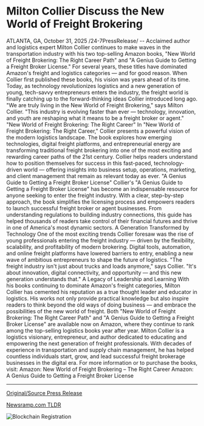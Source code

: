 # Milton Collier Discuss the New World of Freight Brokering

ATLANTA, GA, October 31, 2025 /24-7PressRelease/ -- Acclaimed author and logistics expert Milton Collier continues to make waves in the transportation industry with his two top-selling Amazon books, "New World of Freight Brokering: The Right Career Path" and "A Genius Guide to Getting a Freight Broker License." For several years, these titles have dominated Amazon's freight and logistics categories — and for good reason.  When Collier first published these books, his vision was years ahead of its time. Today, as technology revolutionizes logistics and a new generation of young, tech-savvy entrepreneurs enters the industry, the freight world is finally catching up to the forward-thinking ideas Collier introduced long ago.  "We are truly living in the New World of Freight Brokering," says Milton Collier. "This industry is evolving faster than ever — technology, innovation, and youth are reshaping what it means to be a freight broker or agent."  "New World of Freight Brokering: The Right Career" In "New World of Freight Brokering: The Right Career," Collier presents a powerful vision of the modern logistics landscape. The book explores how emerging technologies, digital freight platforms, and entrepreneurial energy are transforming traditional freight brokering into one of the most exciting and rewarding career paths of the 21st century.  Collier helps readers understand how to position themselves for success in this fast-paced, technology-driven world — offering insights into business setup, operations, marketing, and client management that remain as relevant today as ever.  "A Genius Guide to Getting a Freight Broker License" Collier's "A Genius Guide to Getting a Freight Broker License" has become an indispensable resource for anyone seeking to enter the freight industry. With a clear, step-by-step approach, the book simplifies the licensing process and empowers readers to launch successful freight broker or agent businesses.  From understanding regulations to building industry connections, this guide has helped thousands of readers take control of their financial futures and thrive in one of America's most dynamic sectors.  A Generation Transformed by Technology One of the most exciting trends Collier foresaw was the rise of young professionals entering the freight industry — driven by the flexibility, scalability, and profitability of modern brokering. Digital tools, automation, and online freight platforms have lowered barriers to entry, enabling a new wave of ambitious entrepreneurs to shape the future of logistics.  "The freight industry isn't just about trucks and loads anymore," says Collier. "It's about innovation, digital connectivity, and opportunity — and this new generation understands that."  A Legacy of Leadership and Learning With his books continuing to dominate Amazon's freight categories, Milton Collier has cemented his reputation as a true thought leader and educator in logistics. His works not only provide practical knowledge but also inspire readers to think beyond the old ways of doing business — and embrace the possibilities of the new world of freight.  Both "New World of Freight Brokering: The Right Career Path" and "A Genius Guide to Getting a Freight Broker License" are available now on Amazon, where they continue to rank among the top-selling logistics books year after year.  Milton Collier is a logistics visionary, entrepreneur, and author dedicated to educating and empowering the next generation of freight professionals. With decades of experience in transportation and supply chain management, he has helped countless individuals start, grow, and lead successful freight brokerage businesses in the digital era.  For more information or to purchase the books, visit: Amazon: New World of Freight Brokering – The Right Career Amazon: A Genius Guide to Getting a Freight Broker License 

---

[Original/Source Press Release](https://www.24-7pressrelease.com/press-release/528244/milton-collier-discuss-the-new-world-of-freight-brokering)
                    

[Newsramp.com TLDR](https://newsramp.com/curated-news/freight-visionary-s-books-transform-logistics-careers-in-digital-era/41a3fbf86309b73f33f64c8130599da4) 

 

 



![Blockchain Registration](https://cdn.newsramp.app/24-7PressRelease/qrcode/2510/31/jade6bhD.webp)